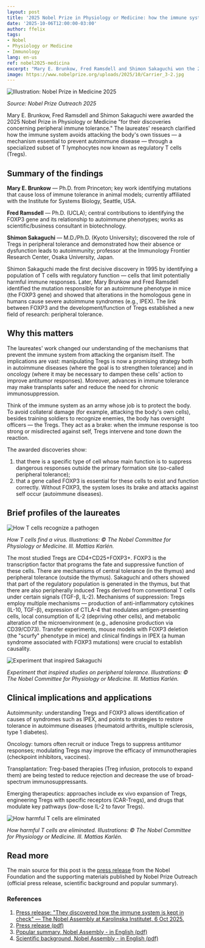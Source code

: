 ```yaml
---
layout: post
title: '2025 Nobel Prize in Physiology or Medicine: how the immune system is kept in check'
date: '2025-10-06T12:00:00-03:00'
author: ffelix
tags:
- Nobel
- Physiology or Medicine
- Immunology
lang: en-us
ref: nobel2025-medicina
excerpt: "Mary E. Brunkow, Fred Ramsdell and Shimon Sakaguchi won the 2025 Nobel Prize for discoveries on peripheral immune tolerance and regulatory T cells (Tregs)."
image: https://www.nobelprize.org/uploads/2025/10/Carrier_3-2.jpg
---
```


![Illustration: Nobel Prize in Medicine 2025](https://www.nobelprize.org/uploads/2025/10/Carrier_3-2.jpg)

_Source: Nobel Prize Outreach 2025_

Mary E. Brunkow, Fred Ramsdell and Shimon Sakaguchi were awarded the 2025 Nobel Prize in Physiology or Medicine "for their discoveries concerning peripheral immune tolerance." The laureates' research clarified how the immune system avoids attacking the body's own tissues — a mechanism essential to prevent autoimmune disease — through a specialized subset of T lymphocytes now known as regulatory T cells (Tregs).

<!--more-->

## Summary of the findings

**Mary E. Brunkow** — Ph.D. from Princeton; key work identifying mutations that cause loss of immune tolerance in animal models; currently affiliated with the Institute for Systems Biology, Seattle, USA.

**Fred Ramsdell** — Ph.D. (UCLA); central contributions to identifying the FOXP3 gene and its relationship to autoimmune phenotypes; works as scientific/business consultant in biotechnology.

**Shimon Sakaguchi** — M.D./Ph.D. (Kyoto University); discovered the role of Tregs in peripheral tolerance and demonstrated how their absence or dysfunction leads to autoimmunity; professor at the Immunology Frontier Research Center, Osaka University, Japan.

Shimon Sakaguchi made the first decisive discovery in 1995 by identifying a population of T cells with regulatory function — cells that limit potentially harmful immune responses. Later, Mary Brunkow and Fred Ramsdell identified the mutation responsible for an autoimmune phenotype in mice (the FOXP3 gene) and showed that alterations in the homologous gene in humans cause severe autoimmune syndromes (e.g., IPEX). The link between FOXP3 and the development/function of Tregs established a new field of research: peripheral tolerance.

## Why this matters

The laureates' work changed our understanding of the mechanisms that prevent the immune system from attacking the organism itself. The implications are vast: manipulating Tregs is now a promising strategy both in autoimmune diseases (where the goal is to strengthen tolerance) and in oncology (where it may be necessary to dampen these cells' action to improve antitumor responses). Moreover, advances in immune tolerance may make transplants safer and reduce the need for chronic immunosuppression.

Think of the immune system as an army whose job is to protect the body. To avoid collateral damage (for example, attacking the body's own cells), besides training soldiers to recognize enemies, the body has oversight officers — the Tregs. They act as a brake: when the immune response is too strong or misdirected against self, Tregs intervene and tone down the reaction.

The awarded discoveries show:

1) that there is a specific type of cell whose main function is to suppress dangerous responses outside the primary formation site (so-called peripheral tolerance);
2) that a gene called FOXP3 is essential for these cells to exist and function correctly. Without FOXP3, the system loses its brake and attacks against self occur (autoimmune diseases).

## Brief profiles of the laureates

![How T cells recognize a pathogen](https://www.nobelprize.org/uploads/2025/10/popular-medicineprize2025-figure2.jpg)

_How T cells find a virus. Illustrations: © The Nobel Committee for Physiology or Medicine. Ill. Mattias Karlén._

The most studied Tregs are CD4+CD25+FOXP3+. FOXP3 is the transcription factor that programs the fate and suppressive function of these cells.
There are mechanisms of central tolerance (in the thymus) and peripheral tolerance (outside the thymus). Sakaguchi and others showed that part of the regulatory population is generated in the thymus, but that there are also peripherally induced Tregs derived from conventional T cells under certain signals (TGF-β, IL-2).
Mechanisms of suppression: Tregs employ multiple mechanisms — production of anti-inflammatory cytokines (IL-10, TGF-β), expression of CTLA-4 that modulates antigen-presenting cells, local consumption of IL-2 (depriving other cells), and metabolic alteration of the microenvironment (e.g., adenosine production via CD39/CD73).
Transfer experiments, mouse models with FOXP3 deletion (the "scurfy" phenotype in mice) and clinical findings in IPEX (a human syndrome associated with FOXP3 mutations) were crucial to establish causality.

![Experiment that inspired Sakaguchi](https://www.nobelprize.org/uploads/2025/10/popular-medicineprize2025-figure4.jpg)

_Experiment that inspired studies on peripheral tolerance. Illustrations: © The Nobel Committee for Physiology or Medicine. Ill. Mattias Karlén._

## Clinical implications and applications

Autoimmunity: understanding Tregs and FOXP3 allows identification of causes of syndromes such as IPEX, and points to strategies to restore tolerance in autoimmune diseases (rheumatoid arthritis, multiple sclerosis, type 1 diabetes).

Oncology: tumors often recruit or induce Tregs to suppress antitumor responses; modulating Tregs may improve the efficacy of immunotherapies (checkpoint inhibitors, vaccines).

Transplantation: Treg-based therapies (Treg infusion, protocols to expand them) are being tested to reduce rejection and decrease the use of broad-spectrum immunosuppressants.

Emerging therapeutics: approaches include ex vivo expansion of Tregs, engineering Tregs with specific receptors (CAR-Tregs), and drugs that modulate key pathways (low-dose IL-2 to favor Tregs).

![How harmful T cells are eliminated](https://www.nobelprize.org/uploads/2025/10/popular-medicineprize2025-figure3.jpg)

_How harmful T cells are eliminated. Illustrations: © The Nobel Committee for Physiology or Medicine. Ill. Mattias Karlén._

## Read more

The main source for this post is the [press release][press] from the Nobel Foundation and the supporting materials published by Nobel Prize Outreach (official press release, scientific background and popular summary).

### References

1. [Press release: "They discovered how the immune system is kept in check" — The Nobel Assembly at Karolinska Institutet, 6 Oct 2025.][press]
2. [Press release (pdf)][pdf]
3. [Popular summary, Nobel Assembly - in English (pdf)][pop]
4. [Scientific background, Nobel Assembly - in English (pdf)][adv]

[press]: https://www.nobelprize.org/prizes/medicine/2025/press-release/
[pdf]: https://www.nobelprize.org/uploads/2025/10/press-medicineprize2025.pdf
[pop]: https://www.nobelprize.org/uploads/2025/10/popular-medicineprize2025-2.pdf
[adv]: https://www.nobelprize.org/uploads/2025/10/advanced-medicineprize2025.pdf
